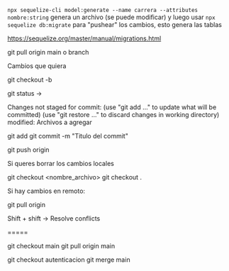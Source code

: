 ```npx sequelize-cli model:generate --name carrera --attributes nombre:string```  genera un archivo (se puede modificar) y luego usar
```npx sequelize db:migrate``` para "pushear" los cambios, esto genera las tablas


https://sequelize.org/master/manual/migrations.html

git pull origin main o branch

Cambios que quiera


git checkout -b <branch-name>


git status ->

Changes not staged for commit:
(use "git add <file>..." to update what will be committed)
(use "git restore <file>..." to discard changes in working directory)
modified:   Archivos a agregar


git add <nombres de archivos>
git commit -m "Titulo del commit"


git push origin <branch-name> 

Si queres borrar los cambios locales

git checkout <nombre_archivo>
git checkout .


Si hay cambios en remoto:

git pull origin <branch-name>

Shift + shift -> Resolve conflicts
>>>>>
=====

git checkout main
git pull origin main

git checkout autenticacion
git merge main

